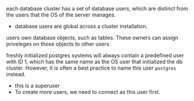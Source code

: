
each database cluster has a set of database users, which are distinct from the users that the OS of the server manages.
- database users are global across a cluster installation.

users own database objects, such as tables. These owners can assign priveleges on those objects to other users.

freshly initialized postgres systems will always contain a predefined user with ID 1, which has the same name as the OS user that initialized the db cluster. However, it is often a best practice to name this user `postgres` instead.
- this is a superuser
- To create more users, we need to connect as this user first.
